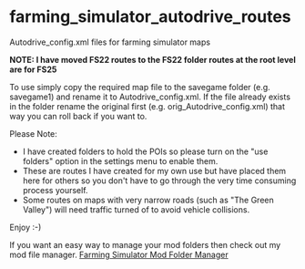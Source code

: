 # farming_simulator_autodrive_routes
Autodrive_config.xml files for farming simulator maps

**NOTE: I have moved FS22 routes to the FS22 folder routes at the root level are for FS25**

To use simply copy the required map file to the savegame folder (e.g. savegame1) and rename it to Autodrive_config.xml. If the file already exists in the folder rename the original first (e.g. orig_Autodrive_config.xml) that way you can roll back if you want to.

Please Note:
* I have created folders to hold the POIs so please turn on the "use folders" option in the settings menu to enable them.
* These are routes I have created for my own use but have placed them here for others so you don't have to go through the very time consuming process yourself.
* Some routes on maps with very narrow roads (such as "The Green Valley") will need traffic turned of to avoid vehicle collisions.

Enjoy :-)

If you want an easy way to manage your mod folders then check out my mod file manager.
[Farming Simulator Mod Folder Manager](https://github.com/DangerousDick/FS-Mod-Folder-Manager)
